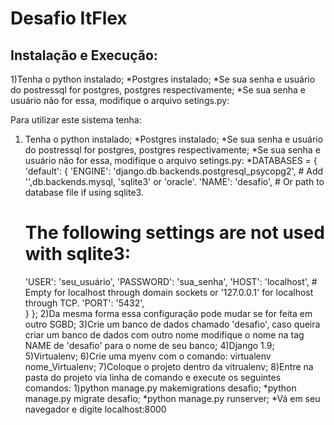 # Desafio ItFlex

## Instalação e Execução:

1)Tenha o python instalado;
*Postgres instalado;
*Se sua senha e usuário do postressql for postgres, postgres respectivamente;
*Se sua senha e usuário não for essa, modifique o arquivo setings.py:


Para utilizar este sistema tenha:

1) Tenha o python instalado;
*Postgres instalado;
*Se sua senha e usuário do postressql for postgres, postgres respectivamente;
*Se sua senha e usuário não for essa, modifique o arquivo setings.py:
*DATABASES = {
	'default': {
	'ENGINE': 'django.db.backends.postgresql_psycopg2', # Add   '',db.backends.mysql, 'sqlite3' or 'oracle'.
	'NAME': 'desafio',                      # Or path to database file if using sqlite3.
	# The following settings are not used with sqlite3:
	'USER': 'seu_usuário',
	'PASSWORD': 'sua_senha',
	'HOST': 'localhost',                      # Empty for localhost through domain sockets or '127.0.0.1' for localhost through TCP.
	'PORT': '5432',  
	}
};
2)Da mesma forma essa configuração pode mudar se for feita em outro SGBD;
3)Crie um banco de dados chamado 'desafio', caso queira criar um banco de dados com outro nome
		modifique o nome na tag NAME de 'desafio' para o nome de seu banco;
4)Django 1.9;
5)Virtualenv;
6)Crie uma myenv com o comando: virtualenv nome_Virtualenv;
7)Coloque o projeto dentro da vitrualenv;
8)Entre na pasta do projeto via linha de comando e execute os seguintes comandos:
1)python manage.py makemigrations desafio;
*python manage.py migrate desafio;
*python manage.py runserver;
*Vá em seu navegador e digite localhost:8000
